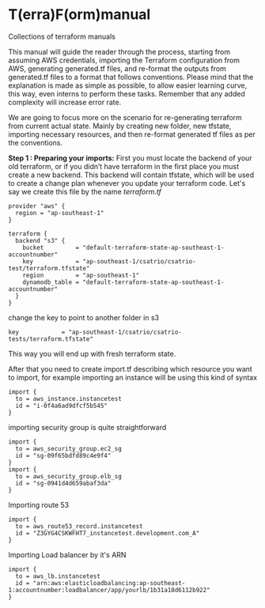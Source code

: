 # T(erra)F(orm)manual
Collections of terraform manuals

This manual will guide the reader through the process, starting from assuming AWS credentials, importing the Terraform configuration from AWS, generating generated.tf files, and re-format the outputs from generated.tf files to a format that follows conventions. Please mind that the explanation is made as simple as possible, to allow easier learning curve, this way, even interns to perform these tasks. Remember that any added complexity will increase error rate.

We are going to focus more on the scenario for re-generating terraform from current actual state. Mainly by creating new folder, new tfstate, importing necessary resources, and then re-format generated tf files as per the conventions.

**Step 1 : Preparing your imports:**
First you must locate the backend of your old terraform, or if you didn’t have terraform in the first place you must create a new backend. This backend will contain tfstate, which will be used to create a change plan whenever you update your terraform code.
Let's say we create this file by the name *terraform.tf*

```
provider "aws" {
  region = "ap-southeast-1"
}

terraform {
  backend "s3" {
    bucket         = "default-terraform-state-ap-southeast-1-accountnumber"
    key            = "ap-southeast-1/csatrio/csatrio-test/terraform.tfstate"
    region         = "ap-southeast-1"
    dynamodb_table = "default-terraform-state-ap-southeast-1-accountnumber"
  }
}
```
change the key to point to another folder in s3
```
key            = "ap-southeast-1/csatrio/csatrio-tests/terraform.tfstate"
```
This way you will end up with fresh terraform state.

After that you need to create import.tf describing which resource you want to import, for example importing an instance will be using this kind of syntax
```
import {
  to = aws_instance.instancetest
  id = "i-0f4a6ad9dfcf5b545"
}
```
importing security group is quite straightforward
```
import {
  to = aws_security_group.ec2_sg
  id = "sg-09f65bdfd89c4e9f4"
}
import {
  to = aws_security_group.elb_sg
  id = "sg-0941d4d659abaf3da"
}
```
Importing route 53
```
import {
  to = aws_route53_record.instancetest
  id = "Z3GYG4CSKWFHT7_instancetest.development.com_A"
}
```
Importing Load balancer by it's ARN
```
import {
  to = aws_lb.instancetest
  id = "arn:aws:elasticloadbalancing:ap-southeast-1:accountnumber:loadbalancer/app/yourlb/1b31a18d6112b922"
}
```

